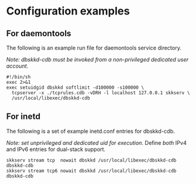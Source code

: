 # Configuration examples

## For daemontools

The following is an example run file for daemontools service directory.

*Note: dbskkd-cdb must be invoked from a non-privileged dedicated user account.*

    #!/bin/sh
    exec 2>&1
    exec setuidgid dbskkd softlimit -d100000 -s100000 \
      tcpserver -x ./tcprules.cdb -vDRH -l localhost 127.0.0.1 skkserv \
      /usr/local/libexec/dbskkd-cdb

## For inetd

The following is a set of example inetd.conf entries for dbskkd-cdb.

*Note: set unprivileged and dedicated uid for execution.* Define *both* IPv4 and IPv6 entries for dual-stack support.

    skkserv stream tcp  nowait dbskkd /usr/local/libexec/dbskkd-cdb dbskkd-cdb
    skkserv stream tcp6 nowait dbskkd /usr/local/libexec/dbskkd-cdb dbskkd-cdb
